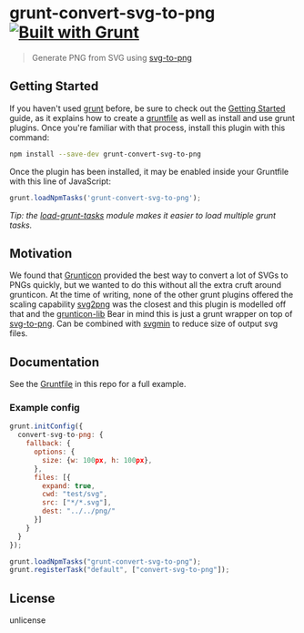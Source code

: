 # grunt-convert-svg-to-png [![Built with Grunt](https://cdn.gruntjs.com/builtwith.png)](http://gruntjs.com/)

> Generate PNG from SVG using [svg-to-png](https://github.com/filamentgroup/svg-to-png)


## Getting Started

If you haven't used [grunt][] before, be sure to check out the [Getting Started][] guide, as it explains how to create a [gruntfile][Getting Started] as well as install and use grunt plugins. Once you're familiar with that process, install this plugin with this command:

```sh
npm install --save-dev grunt-convert-svg-to-png
```

Once the plugin has been installed, it may be enabled inside your Gruntfile with this line of JavaScript:

```js
grunt.loadNpmTasks('grunt-convert-svg-to-png');
```

*Tip: the [load-grunt-tasks](https://github.com/sindresorhus/load-grunt-tasks) module makes it easier to load multiple grunt tasks.*


[grunt]: http://gruntjs.com
[Getting Started]: https://github.com/gruntjs/grunt/wiki/Getting-started


## Motivation

We found that [Grunticon](https://github.com/filamentgroup/grunticon) provided the best way to convert a lot of SVGs to PNGs quickly, but we wanted to do this without all the extra cruft around grunticon.
At the time of writing, none of the other grunt plugins offered the scaling capability [svg2png](https://github.com/domenic/svg2png) was the closest and this plugin is modelled off that and the [grunticon-lib](https://github.com/filamentgroup/grunticon-lib/blob/master/lib/grunticon-lib.js)
Bear in mind this is just a grunt wrapper on top of [svg-to-png](https://github.com/filamentgroup/svg-to-png).
Can be combined with [svgmin](https://github.com/sindresorhus/grunt-svgmin) to reduce size of output svg files.

## Documentation

See the [Gruntfile](Gruntfile.js) in this repo for a full example.


### Example config

```js
grunt.initConfig({
  convert-svg-to-png: {
    fallback: {
      options: {
        size: {w: 100px, h: 100px},
      },
      files: [{
        expand: true,
        cwd: "test/svg",
        src: ["*/*.svg"],
        dest: "../../png/"
      }]
    }
  }
});

grunt.loadNpmTasks("grunt-convert-svg-to-png");
grunt.registerTask("default", ["convert-svg-to-png"]);
```

## License

unlicense
